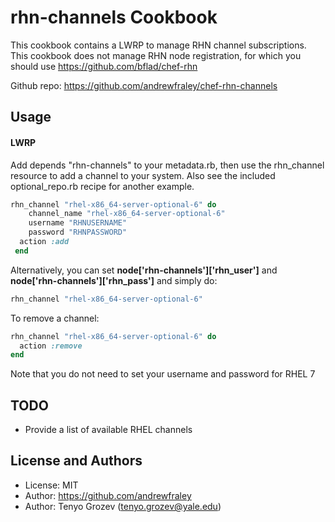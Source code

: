 rhn-channels Cookbook
=================

This cookbook contains a LWRP to manage RHN channel subscriptions.  This cookbook does not manage RHN node registration, for which you should use https://github.com/bflad/chef-rhn

Github repo: https://github.com/andrewfraley/chef-rhn-channels


Usage
-----
#### LWRP
Add depends "rhn-channels" to your metadata.rb, then use the rhn_channel resource to add a channel to your system.  Also see the included optional_repo.rb recipe for another example.

```ruby
rhn_channel "rhel-x86_64-server-optional-6" do
 	channel_name "rhel-x86_64-server-optional-6"
 	username "RHNUSERNAME"
 	password "RHNPASSWORD"
  action :add
 end
```
Alternatively, you can set **node['rhn-channels']['rhn_user']** and **node['rhn-channels']['rhn_pass']** and simply do:
```ruby
rhn_channel "rhel-x86_64-server-optional-6"
```
To remove a channel:
```ruby
rhn_channel "rhel-x86_64-server-optional-6" do
  action :remove
end
```
Note that you do not need to set your username and password for RHEL 7

TODO
----
* Provide a list of available RHEL channels

License and Authors
-------------------
* License: MIT
* Author: https://github.com/andrewfraley
* Author: Tenyo Grozev (tenyo.grozev@yale.edu)
